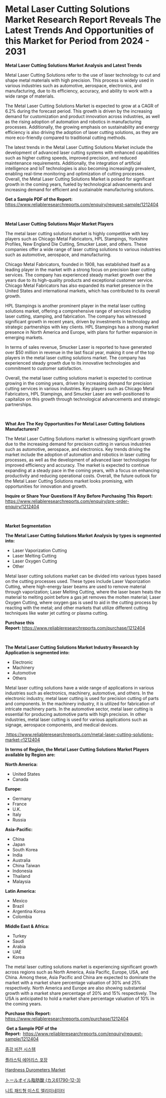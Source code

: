 <p><h1>Metal Laser Cutting Solutions Market Research Report Reveals The Latest Trends And Opportunities of this Market for Period from 2024 - 2031</h1></p><p><strong>Metal Laser Cutting Solutions Market Analysis and Latest Trends</strong></p>
<p><p>Metal Laser Cutting Solutions refer to the use of laser technology to cut and shape metal materials with high precision. This process is widely used in various industries such as automotive, aerospace, electronics, and manufacturing, due to its efficiency, accuracy, and ability to work with a wide range of materials.</p><p>The Metal Laser Cutting Solutions Market is expected to grow at a CAGR of 6.2% during the forecast period. This growth is driven by the increasing demand for customization and product innovation across industries, as well as the rising adoption of automation and robotics in manufacturing processes. Additionally, the growing emphasis on sustainability and energy efficiency is also driving the adoption of laser cutting solutions, as they are more eco-friendly compared to traditional cutting methods.</p><p>The latest trends in the Metal Laser Cutting Solutions Market include the development of advanced laser cutting systems with enhanced capabilities such as higher cutting speeds, improved precision, and reduced maintenance requirements. Additionally, the integration of artificial intelligence and IoT technologies is also becoming increasingly prevalent, enabling real-time monitoring and optimization of cutting processes. Overall, the Metal Laser Cutting Solutions Market is poised for significant growth in the coming years, fueled by technological advancements and increasing demand for efficient and sustainable manufacturing solutions.</p></p>
<p><strong>Get a Sample PDF of the Report:&nbsp;</strong> <a href="https://www.reliableresearchreports.com/enquiry/request-sample/1212404">https://www.reliableresearchreports.com/enquiry/request-sample/1212404</a></p>
<p>&nbsp;</p>
<p><strong>Metal Laser Cutting Solutions Major Market Players</strong></p>
<p><p>The metal laser cutting solutions market is highly competitive with key players such as Chicago Metal Fabricators, HPL Stampings, Yorkshire Profiles, New England Die Cutting, Smucker Laser, and others. These companies offer a wide range of laser cutting solutions to various industries such as automotive, aerospace, and manufacturing.</p><p>Chicago Metal Fabricators, founded in 1908, has established itself as a leading player in the market with a strong focus on precision laser cutting services. The company has experienced steady market growth over the years due to its high-quality products and exceptional customer service. Chicago Metal Fabricators has also expanded its market presence in the United States and international markets, which has contributed to its overall growth.</p><p>HPL Stampings is another prominent player in the metal laser cutting solutions market, offering a comprehensive range of services including laser cutting, stamping, and fabrication. The company has witnessed significant growth in recent years, driven by investments in technology and strategic partnerships with key clients. HPL Stampings has a strong market presence in North America and Europe, with plans for further expansion in emerging markets.</p><p>In terms of sales revenue, Smucker Laser is reported to have generated over $50 million in revenue in the last fiscal year, making it one of the top players in the metal laser cutting solutions market. The company has experienced steady growth due to its innovative technologies and commitment to customer satisfaction.</p><p>Overall, the metal laser cutting solutions market is expected to continue growing in the coming years, driven by increasing demand for precision cutting services in various industries. Key players such as Chicago Metal Fabricators, HPL Stampings, and Smucker Laser are well-positioned to capitalize on this growth through technological advancements and strategic partnerships.</p></p>
<p>&nbsp;</p>
<p><strong>What Are The Key Opportunities For Metal Laser Cutting Solutions Manufacturers?</strong></p>
<p><p>The Metal Laser Cutting Solutions market is witnessing significant growth due to the increasing demand for precision cutting in various industries such as automotive, aerospace, and electronics. Key trends driving the market include the adoption of automation and robotics in laser cutting processes, as well as the development of advanced laser technologies for improved efficiency and accuracy. The market is expected to continue expanding at a steady pace in the coming years, with a focus on enhancing productivity and reducing operational costs. Overall, the future outlook for the Metal Laser Cutting Solutions market looks promising, with opportunities for innovation and growth.</p></p>
<p><strong>Inquire or Share Your Questions If Any Before Purchasing This Report:</strong> <a href="https://www.reliableresearchreports.com/enquiry/pre-order-enquiry/1212404">https://www.reliableresearchreports.com/enquiry/pre-order-enquiry/1212404</a></p>
<p>&nbsp;</p>
<p><strong>Market Segmentation</strong></p>
<p><strong>The Metal Laser Cutting Solutions Market Analysis by types is segmented into:</strong></p>
<p><ul><li>Laser Vaporization Cutting</li><li>Laser Melting Cutting</li><li>Laser Oxygen Cutting</li><li>Other</li></ul></p>
<p><p>Metal laser cutting solutions market can be divided into various types based on the cutting processes used. These types include Laser Vaporization Cutting, where high-energy laser beams are used to remove material through vaporization; Laser Melting Cutting, where the laser beam heats the material to melting point before a gas jet removes the molten material; Laser Oxygen Cutting, where oxygen gas is used to aid in the cutting process by reacting with the metal; and other markets that utilize different cutting techniques like water jet cutting or plasma cutting.</p></p>
<p><strong>Purchase this Report:&nbsp;</strong><a href="https://www.reliableresearchreports.com/purchase/1212404">https://www.reliableresearchreports.com/purchase/1212404</a></p>
<p>&nbsp;</p>
<p><strong>The Metal Laser Cutting Solutions Market Industry Research by Application is segmented into:</strong></p>
<p><ul><li>Electronic</li><li>Machinery</li><li>Automotive</li><li>Others</li></ul></p>
<p><p>Metal laser cutting solutions have a wide range of applications in various industries such as electronics, machinery, automotive, and others. In the electronic industry, metal laser cutting is used for precision cutting of parts and components. In the machinery industry, it is utilized for fabrication of intricate machinery parts. In the automotive sector, metal laser cutting is essential for producing automotive parts with high precision. In other industries, metal laser cutting is used for various applications such as signage, aerospace components, and medical devices.</p></p>
<p><a href="https://www.reliableresearchreports.com/metal-laser-cutting-solutions-market-r1212404">&nbsp;https://www.reliableresearchreports.com/metal-laser-cutting-solutions-market-r1212404</a></p>
<p><strong>In terms of Region, the Metal Laser Cutting Solutions Market Players available by Region are:</strong></p>
<p>
    <p> <strong> North America: </strong>
        <ul>
            <li>United States</li>
            <li>Canada</li>
        </ul>
        </p> 
    <p> <strong> Europe: </strong>
        <ul>
            <li>Germany</li>
            <li>France</li>
            <li>U.K.</li>
            <li>Italy</li>
            <li>Russia</li>
        </ul>
        </p> 
    <p> <strong> Asia-Pacific: </strong>
        <ul>
            <li>China</li>
            <li>Japan</li>
            <li>South Korea</li>
            <li>India</li>
            <li>Australia</li>
            <li>China Taiwan</li>
            <li>Indonesia</li>
            <li>Thailand</li>
            <li>Malaysia</li>
        </ul>
        </p> 
    <p> <strong> Latin America: </strong>
        <ul>
            <li>Mexico</li>
            <li>Brazil</li>
            <li>Argentina Korea</li>
            <li>Colombia</li>
        </ul>
        </p> 
    <p> <strong> Middle East & Africa: </strong>
        <ul>
            <li>Turkey</li>
            <li>Saudi</li>
            <li>Arabia</li>
            <li>UAE</li>
            <li>Korea</li>
        </ul>
    </p>
    </p>
<p><p>The metal laser cutting solutions market is experiencing significant growth across regions such as North America, Asia Pacific, Europe, USA, and China. Among these, Asia Pacific and China are expected to dominate the market with a market share percentage valuation of 30% and 25% respectively. North America and Europe are also showing substantial growth with a market share percentage of 20% and 15% respectively. The USA is anticipated to hold a market share percentage valuation of 10% in the coming years.</p></p>
<p><strong>Purchase this Report: </strong><a href="https://www.reliableresearchreports.com/purchase/1212404">https://www.reliableresearchreports.com/purchase/1212404</a></p>
<p>&nbsp;<strong>Get a Sample PDF of the Report:&nbsp;&nbsp;</strong><a href="https://www.reliableresearchreports.com/enquiry/request-sample/1212404">https://www.reliableresearchreports.com/enquiry/request-sample/1212404</a></p>
<p><strong></strong></p>
<p><p><a href="https://medium.com/@cezarymarciniak2022/%EC%A6%9D%EA%B0%95-%ED%98%84%EC%8B%A4-%EC%8B%9C%EC%8A%A4%ED%85%9C-%EC%8B%9C%EC%9E%A5-%EB%A9%94%ED%8A%B8%EB%A6%AD-%ED%95%B4%EB%8F%85-%EC%8B%9C%EC%9E%A5-%EC%A0%90%EC%9C%A0%EC%9C%A8-%ED%8A%B8%EB%A0%8C%EB%93%9C-%EB%B0%8F-%EC%84%B1%EC%9E%A5-%ED%8C%A8%ED%84%B4-6b8c93542ba5">증강 비전 시스템</a></p><p><a href="https://github.com/shampaakter36/Market-Research-Report-List-1/blob/main/694369995672.md">플라스틱 에어리스 포장</a></p><p><a href="https://github.com/GageWest1962/Market-Research-Report-List-1/blob/main/hardness-durometers-market.md">Hardness Durometers Market</a></p><p><a href="https://github.com/AbigaleHuel/Market-Research-Report-List-1/blob/main/1869214102127.md">トールオイル脂肪酸 (カス61790-12-3)</a></p><p><a href="https://medium.com/@edaunhshhs/%EB%8B%88%ED%8B%B0%EB%93%9C-%ED%8C%A8%EB%93%9C-%ED%98%95%ED%83%9C%EC%9D%98-%EB%AF%B8%EC%8A%A4%ED%8A%B8-%EC%A0%9C%EA%B1%B0%EA%B8%B0-%EC%8B%9C%EC%9E%A5-%EA%B7%9C%EB%AA%A8-cagr-%ED%8A%B8%EB%A0%8C%EB%93%9C-2024-2030-7ee30c80173a">니트 패드형 미스트 엘리미네이터</a></p></p>
